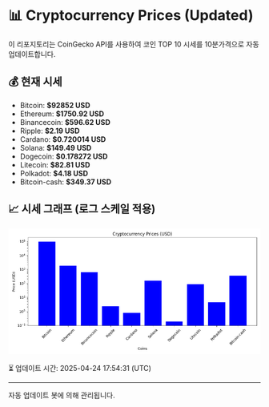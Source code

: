 
# 📊 Cryptocurrency Prices (Updated)

이 리포지토리는 CoinGecko API를 사용하여 코인 TOP 10 시세를 10분가격으로 자동 업데이트합니다.

## 💰 현재 시세
- Bitcoin: **$92852 USD**
- Ethereum: **$1750.92 USD**
- Binancecoin: **$596.62 USD**
- Ripple: **$2.19 USD**
- Cardano: **$0.720014 USD**
- Solana: **$149.49 USD**
- Dogecoin: **$0.178272 USD**
- Litecoin: **$82.81 USD**
- Polkadot: **$4.18 USD**
- Bitcoin-cash: **$349.37 USD**

## 📈 시세 그래프 (로그 스케일 적용)
![Crypto Prices](crypto_prices.png)

⏳ 업데이트 시간: 2025-04-24 17:54:31 (UTC)

---
자동 업데이트 봇에 의해 관리됩니다.
